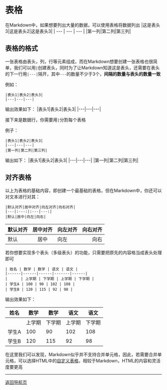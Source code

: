# 表格
在Markdown中，如果想要列出大量的数据，可以使用表格将数据列出
|这是表头3|这是表头2|这是表头3|
| --- | --- | --- |
|第一列|第二列|第三列|

## 表格的格式
一张表格由表头，列，行等元素组成，而在Markdown想要创建一张表格也很简单，我们可以用`|`创建表头，同时为了让Markdown知道这是表头，还需要在表头的下一行用`|---|`隔开，其中`---`的数量不少于3个，**间隔的数量与表头的数量一致**

例如：
```
|表头1|表头2|表头3|
|---|---|---|
```
输出效果如下：
|表头1|表头2|表头3|
|---|---|---|

接下来是数据行，你需要用`|`分割每个表格

例子：
```
|表头1|表头2|表头3|
|---|---|---|
|第一列|第二列|第三列|
```
输出如下：
|表头1|表头2|表头3|
|---|---|---|
|第一列|第二列|第三列|

## 对齐表格
以上为表格的基础内容，即创建一个最基础的表格，但在Markdown中，你还可以对文本进行对其：
```
|默认对齐|居中对齐|向左对齐|向右对齐|
|---|:---:|:---|---:|
|默认|居中|向左|向右|
```
|默认对齐|居中对齐|向左对齐|向右对齐|
|---|:---:|:---|---:|
|默认|居中|向左|向右|

若你想要实现多个表头（多级表头）的功能，只需要把原先的内容格当成表头处理即可
```
| 姓名 | 数学 | 数学 | 语文 | 语文 |
|------|------|------|-------|------|
|      | 上学期 | 下学期 | 上学期 | 下学期 |
| 学生A | 100 | 90 | 102 | 108 |
| 学生B | 120 | 115 | 92 | 98 |
```
输出效果如下：

| 姓名 | 数学 | 数学 | 语文 | 语文 |
|------|------|------|-------|------|
|      | 上学期 | 下学期 | 上学期 | 下学期 |
| 学生A | 100 | 90 | 102 | 108 |
| 学生B | 120 | 115 | 92 | 98 |

在这里我们可以发现，Markdown似乎并不支持合并单元格，因此，若需要合并单元格，可以选择HTML中的[自定义表格](html-table-styles.md)，相较于Markdown，HTML的内容和灵活度要更高

---
[返回导航页](index.md)
